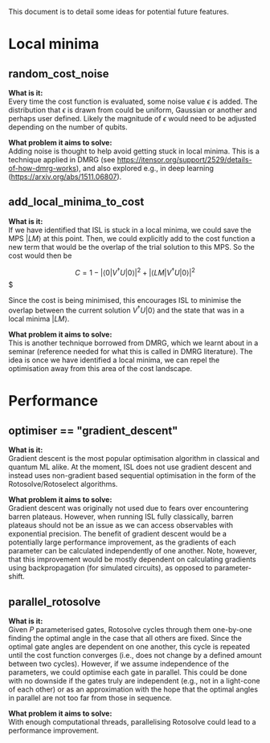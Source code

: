 This document is to detail some ideas for potential future features.

# Local minima

## random_cost_noise

**What is it:** \
Every time the cost function is evaluated, some noise value $\epsilon$ is added. The distribution
that $\epsilon$ is drawn from could be uniform, Gaussian or another and perhaps user defined. Likely
the magnitude of $\epsilon$ would need to be adjusted depending on the number of qubits.

**What problem it aims to solve:** \
Adding noise is thought to help avoid getting stuck in local minima. This is a technique applied
in DMRG (see https://itensor.org/support/2529/details-of-how-dmrg-works), and also explored e.g., in
deep learning (https://arxiv.org/abs/1511.06807).

## add_local_minima_to_cost

**What is it:** \
If we have identified that ISL is stuck in a local minima, we could save the MPS $|LM\rangle$ at
this point. Then, we could explicitly add to the cost function a new term that would be the overlap
of the trial solution to this MPS. So the cost would then be

$$C = 1 - |\langle 0 | V^\dagger U|0\rangle|^2 + |\langle LM| V^\dagger U|0\rangle|^2$$$

Since the cost is being minimised, this encourages ISL to minimise the overlap between the current
solution $V^\dagger U|0\rangle$ and the state that was in a local minima $|LM\rangle$.

**What problem it aims to solve:** \
This is another technique borrowed from DMRG, which we learnt about in a seminar (reference needed
for what this is called in DMRG literature). The idea is once we have identified a local minima, we
can repel the optimisation away from this area of the cost landscape.

# Performance

## optimiser == "gradient_descent"

**What is it:** \
Gradient descent is the most popular optimisation algorithm in classical and quantum ML alike. At
the moment, ISL does not use gradient descent and instead uses non-gradient based sequential
optimisation in the form of the Rotosolve/Rotoselect algorithms.

**What problem it aims to solve:** \
Gradient descent was originally not used due to fears over encountering barren plateaus. However,
when running ISL fully classically, barren plateaus should not be an issue as we can access
observables with exponential precision. The benefit of gradient descent would be a potentially
large performance improvement, as the gradients of each parameter can be calculated independently
of one another. Note, however, that this improvement would be mostly dependent on calculating
gradients using backpropagation (for simulated circuits), as opposed to parameter-shift.

## parallel_rotosolve

**What is it:** \
Given $P$ parameterised gates, Rotosolve cycles through them one-by-one finding the optimal angle
in the case that all others are fixed. Since the optimal gate angles are dependent on one another,
this cycle is repeated until the cost function converges (i.e., does not change by a defined amount
between two cycles). However, if we assume independence of the parameters, we could optimise each
gate in parallel. This could be done with no downside if the gates truly are independent (e.g., not
in a light-cone of each other) or as an approximation with the hope that the optimal angles in
parallel are not too far from those in sequence.

**What problem it aims to solve:** \
With enough computational threads, parallelising Rotosolve could lead to a performance
improvement.